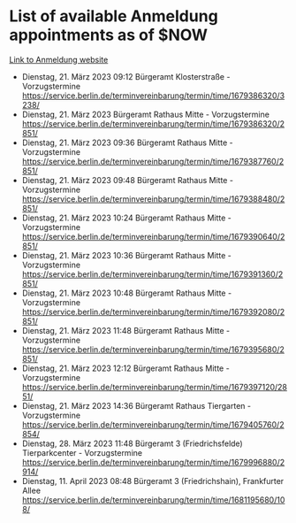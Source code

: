 # List of available Anmeldung appointments as of $NOW
[Link to Anmeldung website](https://service.berlin.de/terminvereinbarung/termin/tag.php?termin=1&anliegen[]=120686&dienstleisterlist=122210,122217,327316,122219,327312,122227,327314,122231,327346,122243,327348,122254,122252,329742,122260,329745,122262,329748,122271,327278,122273,327274,122277,327276,330436,122280,327294,122282,327290,122284,327292,122291,327270,122285,327266,122286,327264,122296,327268,150230,329760,122297,327286,122294,327284,122312,329763,122314,329775,122304,327330,122311,327334,122309,327332,317869,122281,327352,122279,329772,122283,122276,327324,122274,327326,122267,329766,122246,327318,122251,327320,122257,327322,122208,327298,122226,327300&herkunft=http%3A%2F%2Fservice.berlin.de%2Fdienstleistung%2F120686%2F)
- Dienstag, 21. März 2023 09:12 Bürgeramt Klosterstraße - Vorzugstermine https://service.berlin.de/terminvereinbarung/termin/time/1679386320/3238/
- Dienstag, 21. März 2023  Bürgeramt Rathaus Mitte - Vorzugstermine https://service.berlin.de/terminvereinbarung/termin/time/1679386320/2851/
- Dienstag, 21. März 2023 09:36 Bürgeramt Rathaus Mitte - Vorzugstermine https://service.berlin.de/terminvereinbarung/termin/time/1679387760/2851/
- Dienstag, 21. März 2023 09:48 Bürgeramt Rathaus Mitte - Vorzugstermine https://service.berlin.de/terminvereinbarung/termin/time/1679388480/2851/
- Dienstag, 21. März 2023 10:24 Bürgeramt Rathaus Mitte - Vorzugstermine https://service.berlin.de/terminvereinbarung/termin/time/1679390640/2851/
- Dienstag, 21. März 2023 10:36 Bürgeramt Rathaus Mitte - Vorzugstermine https://service.berlin.de/terminvereinbarung/termin/time/1679391360/2851/
- Dienstag, 21. März 2023 10:48 Bürgeramt Rathaus Mitte - Vorzugstermine https://service.berlin.de/terminvereinbarung/termin/time/1679392080/2851/
- Dienstag, 21. März 2023 11:48 Bürgeramt Rathaus Mitte - Vorzugstermine https://service.berlin.de/terminvereinbarung/termin/time/1679395680/2851/
- Dienstag, 21. März 2023 12:12 Bürgeramt Rathaus Mitte - Vorzugstermine https://service.berlin.de/terminvereinbarung/termin/time/1679397120/2851/
- Dienstag, 21. März 2023 14:36 Bürgeramt Rathaus Tiergarten - Vorzugstermine https://service.berlin.de/terminvereinbarung/termin/time/1679405760/2854/
- Dienstag, 28. März 2023 11:48 Bürgeramt 3 (Friedrichsfelde) Tierparkcenter - Vorzugstermine https://service.berlin.de/terminvereinbarung/termin/time/1679996880/2914/
- Dienstag, 11. April 2023 08:48 Bürgeramt 3 (Friedrichshain), Frankfurter Allee https://service.berlin.de/terminvereinbarung/termin/time/1681195680/108/
